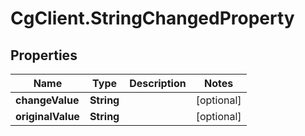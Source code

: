 # CgClient.StringChangedProperty

## Properties

Name | Type | Description | Notes
------------ | ------------- | ------------- | -------------
**changeValue** | **String** |  | [optional] 
**originalValue** | **String** |  | [optional] 


